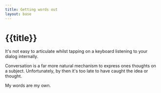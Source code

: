 ```yaml
---
title: Getting words out
layout: base
---
```


# {{title}}

It's not easy to articulate whilst tapping on a keyboard listening to your dialog internally.

Conversation is a far more natural mechanism to express ones thoughts on a subject. Unfortunately, by then it's too late to have caught the idea or thought.

My words are my own.
